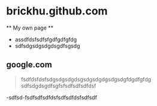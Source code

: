 brickhu.github.com
==================

** My own page **
- assdfdsfsdfsfgdfgdfgfdg
- sdfsdgsdgsdgdsgdfsgsdg

## google.com
> fsdfdsfdsfsdgsdgsdgdsgsdgsdgdgsdgsdgfdgdfgfdg
  sdfsdgdsgdfsgfsfsdfsdfsdfdsf

-sdfsd-fsdfsdfsdfdsfsdfsdfdsfsdfsdf

